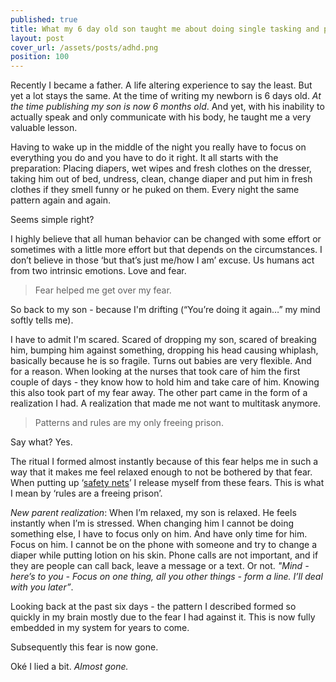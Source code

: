 ```yaml
---
published: true
title: What my 6 day old son taught me about doing single tasking and preparation
layout: post
cover_url: /assets/posts/adhd.png
position: 100
---
```


Recently I became a father. A life altering experience to say the least. But yet a lot stays the same. At the time of writing my newborn is 6 days old. *At the time publishing my son is now 6 months old*. And yet, with his inability to actually speak and only communicate with his body, he taught me a very valuable lesson.

Having to wake up in the middle of the night you really have to focus on everything you do and you have to do it right. It all starts with the preparation: Placing diapers, wet wipes and fresh clothes on the dresser, taking him out of bed, undress, clean, change diaper and put him in fresh clothes if they smell funny or he puked on them. Every night the same pattern again and again. 

Seems simple right?

I highly believe that all human behavior can be changed with some effort or sometimes with a little more effort but that depends on the circumstances. I don’t believe in those ‘but that’s just me/how I am’ excuse. Us humans act from two intrinsic emotions. Love and fear.

> Fear helped me get over my fear.
  
So back to my son - because I'm drifting (“You’re doing it again…” my mind softly tells me). 

I have to admit I'm scared. Scared of dropping my son, scared of breaking him, bumping him 
against something, dropping his head causing whiplash, basically because he is so fragile. Turns out babies are very flexible. And for a reason. When looking at the nurses that took care of him the first couple of days - they know how to hold him and take care of him. Knowing this also took part of my fear away. The other part came in the form of a realization I had. A realization that made me not want to multitask anymore.

> Patterns and rules are my only freeing prison.

Say what? Yes.

The ritual I formed almost instantly because of this fear helps me in such a way that it makes me feel relaxed enough to not be bothered by that fear. When putting up ‘[safety nets](http://www.alifelesscomplex.com/)’ I release myself from these fears. This is what I mean by ‘rules are a freeing prison’.

*New parent realization*: When I’m relaxed, my son is relaxed. He feels instantly when I’m is stressed. When changing him I cannot be doing something else, I have to focus only on him. And have only time for him. Focus on him. I cannot be on the phone with someone and try to change a diaper while putting lotion on his skin. Phone calls are not important, and if they are people can call back, leave a message or a text. Or not. *"Mind - here’s to you - Focus on one thing, all you other things - form a line. I’ll deal with you later”*.

Looking back at the past six days - the pattern I described formed so quickly in my brain mostly due to the fear I had against it. This is now fully embedded in my system for years to come.

Subsequently this fear is now gone.

Oké I lied a bit. *Almost gone.*